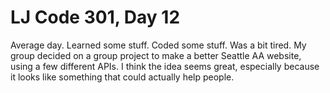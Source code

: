 # LJ Code 301, Day 12

Average day. Learned some stuff. Coded some stuff. Was a bit tired. My group decided on a group project to make a better Seattle AA website, using a few different APIs. I think the idea seems great, especially because it looks like something that could actually help people. 
